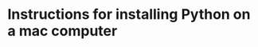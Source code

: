 Instructions for installing Python on a mac computer
====================================================